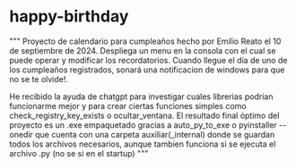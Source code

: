 # happy-birthday
"""
Proyecto de calendario para cumpleaños hecho por Emilio Reato el 10 de septiembre de 2024.
Despliega un menu en la consola con el cual se puede operar y modificar los recordatorios.
Cuando llegue el día de uno de los cumpleaños registrados, sonará una notificacion de windows para que no se te olvide!.

He recibido la ayuda de chatgpt para investigar cuales librerias podrian funcionarme mejor y para crear ciertas funciones simples como check_registry_key_exists o ocultar_ventana.
El resultado final óptimo del proyecto es un .exe empaquetado gracias a auto_py_to_exe o pyinstaller --onedir que cuenta con una carpeta auxiliar(_internal) donde se guardan todos los archivos necesarios, aunque tambien funciona si se ejecuta el archivo .py (no se si en el startup)
"""
